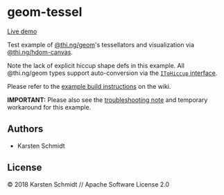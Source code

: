 # geom-tessel

[Live demo](http://demo.thi.ng/umbrella/geom-tessel/)

Test example of
[@thi.ng/geom](https://github.com/thi-ng/umbrella/tree/develop/packages/geom)'s
tessellators and visualization via
[@thi.ng/hdom-canvas](https://github.com/thi-ng/umbrella/tree/develop/packages/hdom-canvas).

Note the lack of explicit hiccup shape defs in this example. All
@thi.ng/geom types support auto-conversion via the [`IToHiccup`
interface](https://github.com/thi-ng/umbrella/blob/develop/packages/api/src/api.ts#L415).

Please refer to the [example build
instructions](https://github.com/thi-ng/umbrella/wiki/Example-build-instructions)
on the wiki.

**IMPORTANT:** Please also see the [troubleshooting
note](https://github.com/thi-ng/umbrella/wiki/Example-build-instructions#troubleshooting)
and temporary workaround for this example.

## Authors

- Karsten Schmidt

## License

&copy; 2018 Karsten Schmidt // Apache Software License 2.0
